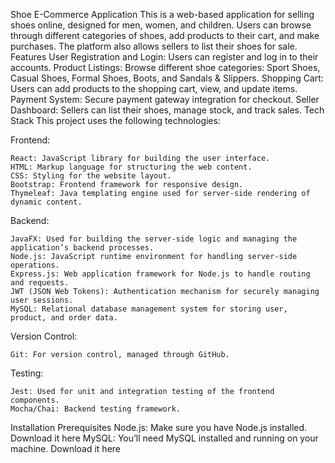 Shoe E-Commerce Application
This is a web-based application for selling shoes online, designed for men, women, and children. Users can browse through different categories of shoes, add products to their cart, and make purchases. The platform also allows sellers to list their shoes for sale.
Features
  User Registration and Login: Users can register and log in to their accounts.
  Product Listings: Browse different shoe categories: Sport Shoes, Casual Shoes, Formal Shoes, Boots, and Sandals & Slippers.
  Shopping Cart: Users can add products to the shopping cart, view, and update items.
  Payment System: Secure payment gateway integration for checkout.
  Seller Dashboard: Sellers can list their shoes, manage stock, and track sales.
Tech Stack
  This project uses the following technologies:
  
  Frontend:
  
    React: JavaScript library for building the user interface.
    HTML: Markup language for structuring the web content.
    CSS: Styling for the website layout.
    Bootstrap: Frontend framework for responsive design.
    Thymeleaf: Java templating engine used for server-side rendering of dynamic content.
  Backend:
  
    JavaFX: Used for building the server-side logic and managing the application’s backend processes.
    Node.js: JavaScript runtime environment for handling server-side operations.
    Express.js: Web application framework for Node.js to handle routing and requests.
    JWT (JSON Web Tokens): Authentication mechanism for securely managing user sessions.
    MySQL: Relational database management system for storing user, product, and order data.
  Version Control:

    Git: For version control, managed through GitHub.
  Testing:

    Jest: Used for unit and integration testing of the frontend components.
    Mocha/Chai: Backend testing framework.

Installation
  Prerequisites
    Node.js: Make sure you have Node.js installed. Download it here
    MySQL: You’ll need MySQL installed and running on your machine. Download it here

